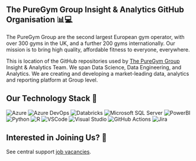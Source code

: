 ## The PureGym Group Insight & Analytics GitHub Organisation :bar_chart::computer: 

The PureGym Group are the second largest European gym operator, with over 300 gyms in the UK, and a further 200 gyms internationally. Our mission is to bring high quality, affordable fitness to everyone, everywhere. 

This is location of the GitHub repositories used by [The PureGym Group](https://www.puregym.com/) Insight & Analytics Team. We span Data Science, Data Engineering, and Analytics. We are creating and developing a market-leading data, analytics and reporting platform at Group level.

## Our Technology Stack :rocket:

![Azure](https://img.shields.io/badge/azure-%230072C6.svg?style=for-the-badge&logo=microsoftazure&logoColor=white)
![Azure DevOps](https://img.shields.io/badge/Azure_DevOps-0078D7?style=for-the-badge&logo=azure-devops&logoColor=white)
![Databricks]( https://img.shields.io/badge/Databricks-FF3621?style=for-the-badge&logo=Databricks&logoColor=white)
![Microsoft SQL Server](https://img.shields.io/badge/Microsoft_SQL_Server-CC2927?style=for-the-badge&logo=microsoft-sql-server&logoColor=white)
![PowerBI](https://img.shields.io/badge/PowerBI-F2C811?style=for-the-badge&logo=Power%20BI&logoColor=white)
![Python](https://img.shields.io/badge/python-3670A0?style=for-the-badge&logo=python&logoColor=ffdd54)
![R](https://img.shields.io/badge/R-276DC3?style=for-the-badge&logo=r&logoColor=white)
![VSCode](https://img.shields.io/badge/VSCode-0078D4?style=for-the-badge&logo=visual%20studio%20code&logoColor=white)
![Visual Studio](https://img.shields.io/badge/Visual_Studio-5C2D91?style=for-the-badge&logo=visual%20studio&logoColor=white)
![GitHub Actions](https://img.shields.io/badge/GitHub_Actions-2088FF?style=for-the-badge&logo=github-actions&logoColor=white)
![Jira](https://img.shields.io/badge/Jira-0052CC?style=for-the-badge&logo=Jira&logoColor=white)

## Interested in Joining Us? :wrench:

See central support [job vacancies]( https://eur63.dayforcehcm.com/CandidatePortal/en-GB/puregympeople/SITE/CANDIDATEPORTAL2/).

